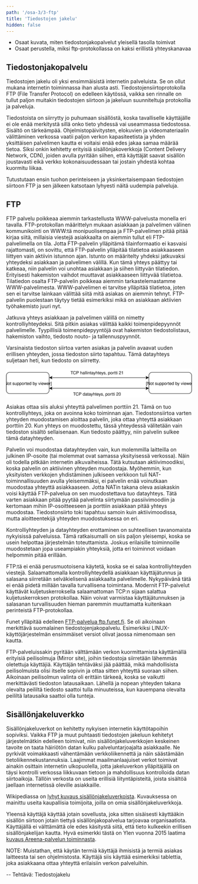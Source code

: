 ```yaml
---
path: '/osa-3/3-ftp'
title: 'Tiedostojen jakelu'
hidden: false
---
```


<text-box variant='learningObjectives' name='Oppimistavoitteet'>

- Osaat kuvata, miten tiedostonjakopalvelut yleisellä tasolla toimivat
- Osaat perustella, miksi ftp-protokollassa on kaksi erillistä yhteyskanavaa

</text-box>


## Tiedostonjakopalvelu


Tiedostojen jakelu oli yksi ensimmäisistä internetin palveluista. Se on ollut mukana internetin toiminnassa ihan alusta asti. Tiedostojensiirtoprotokolla FTP (File Transfer Protocol) on edelleen käytössä, vaikka sen rinnalle on tullut paljon muitakin tiedostojen siirtoon ja jakeluun suunniteltuja protokollia ja palveluja. 

Tiedostoista on siirrytty jo puhumaan sisällöstä, koska tavalliselle käyttäjälle ei ole enää merkitystä sillä onko tieto yhdessä vai useammassa tiedostossa. Sisältö on tärkeämpää. Ohjelmistopäivitysten, elokuvien ja videomateriaalin välittäminen verkossa vaatii paljon verkon kapasiteetista ja yhden yksittäisen palvelimen kautta ei voitaisi enää edes jakaa samaa määrää tietoa. Siksi onkin kehitetty erityisiä sisällönjakoverkkoja (Content Delivery Network, CDN), joiden avulla pyritään siihen, että käyttäjät saavat sisällön joustavasti eikä verkko kokonaisuudessaan tai jostain yhdestä kohtaa kuormitu liikaa.

Tutustutaan ensin tuohon perinteiseen ja yksinkertaisempaan tiedostojen siirtoon FTP ja sen jälkeen katsotaan lyhyesti näitä uudempia palveluja.


## FTP

FTP palvelu poikkeaa aiemmin tarkastellusta WWW-palvelusta monella eri tavalla. FTP-protokollan määrittelyn mukaan asiakkaan ja palvelimen välinen kommunikointi on WWW:tä monipuolisempaa ja FTP-palvelimen pitää pitää kirjaa siitä, millaisia viestejä asiakkaalta on aiemmin tullut eli FTP-palvelimella on tila. Jotta FTP-palvelin ylläpitämä tilainformaatio ei kasvaisi rajattomasti, on sovittu, että FTP-palvelin ylläpitää tilatietoa asiakkaaseen liittyen vain aktiivin istunnon ajan. Istunto on määritelty yhdeksi jatkuvaksi yhteydeksi asiakkaan ja palvelimen välillä. Kun tämä yhteys päättyy tai katkeaa, niin palvelin voi unohtaa asiakkaan ja siihen liittyvän tilatiedon. Erityisesti hakemiston vaihdot muuttavat asiakkaaseen liittyvää tilatietoa. Tilatiedon osalta FTP-palvelin poikkeaa aiemmin tarkastelemastamme WWW-palvelimesta. WWW-palvelimen ei tarvitse ylläpitää tilatietoa, joten sen ei tarvitse lainkaan välittää siitä mitä asiakas on aiemmin tehnyt. FTP-palvelin puolestaan täytyy tietää esimerkiksi mikä on asiakkaan aktiivien työhakemisto juuri nyt.

Jatkuva yhteys asiakkaan ja palvelimen välillä on nimetty kontrolliyhteydeksi. Sitä pitkin asiakas välittää kaikki toimenpidepyynnöt palvelimelle. Tyypillisiä toimenpidepyyntöjä ovat hakemiston tiedostolistaus, hakemiston vaihto, tiedosto nouto- ja tallennuspyynnöt.

Varsinaista tiedoston siirtoa varten asiakas ja palvelin avaavat uuden erillisen yhteyden, jossa tiedoston siirto tapahtuu. Tämä datayhteys suljetaan heti, kun tiedosto on siirretty.

![FTP-liikenne kulkee TCP:llä kahteen eri porttiin, portti 21 on kontrolliyhteydelle ja portti 20 datayhteydelle](../img/ftp-asiakas-palvelin.svg)

Asiakas ottaa siis aluksi yhteyttä palvelimen porttiin 21. Tämä on tuo kontrolliyhteys, joka on avoinna koko toiminnan ajan. Tiedostonsiirtoa varten yhteyden muodostamisen aloittaa palvelin, joka ottaa yhteyttä asiakkaan porttiin 20. Kun yhteys on muodostettu, tässä yhteydessä välitetään vain tiedoston sisältö sellaisenaan. Kun tiedosto päättyy, niin palvelin sulkee tämä datayhteyden.

Palvelin voi muodostaa datayhteyden vain, kun molemmilla laitteilla on julkinen IP-osoite (tai molemmat ovat samassa yksityisessä verkossa). Näin oli todella pitkään internetin alkuvaiheissa. Tätä kutsutaan aktiivimoodiksi, koska palvelin on aktiivinen yhteyden muodostaja. Myöhemmin, kun yksityisten verkkojen yhdistäminen julkiseen verkkoon tuli NAT-toiminnallisuuden avulla yleisemmäksi, ei palvelin enää voinutkaan muodostaa yhteyttä asiakkaaseen. Jotta NATin takana oleva asiakaskin voisi käyttää FTP-palvelua on sen muodostettava tuo datayhteys. Tätä varten asiakkaan pitää pyytää palvelinta siirtymään passiivimoodiin ja kertomaan mihin IP-osoitteeseen ja porttiin asiakkaan pitää yhteys muodostaa. Tiedostonsiirto toki tapahtuu samoin kuin aktiivimoodissa, mutta aloitteentekijä yhteyden muodostuksessa on eri.

Kontrolliyhteyden ja datayhteyden erottaminen on suhteellisen tavanomaista nykyisissä palveluissa. Tämä ratkaisumalli on siis paljon yleisempi, koska se usein helpottaa järjestelmän toteuttamista. Joskus erilaisille toiminnoille muodostetaan jopa useampiakin yhteyksiä, jotta eri toiminnot voidaan helpommin pitää erillään.

FTP:tä ei enää perusmuotoisena käytetä, koska se ei salaa kontrolliyhteyden viestejä. Salaamattomalla kontrolliyhteydellä asiakkaan käyttäjätunnus ja salasana siirretään selväkielisenä asiakkaalta palvelimelle. Nykypäivänä tätä ei enää pidetä millään tavalla turvallisena toimintana. Modernit FTP-palvelut käyttävät kuljetuskerroksella salaamattoman TCP:n sijaan salattua kuljetuskerroksen protokollaa. Näin voivat varmistaa käyttäjätunnuksen ja salasanan turvallisuuden hieman paremmin muuttamatta kuitenkaan perinteistä FTP-protokollaa. 

Funet ylläpitää edelleen [FTP-palvelua ftp.funet.fi](ftp://ftp.funet.fi). Se oli aikoinaan merkittävä suomalainen tiedostojenjakopalvelu. Esimerkiksi LINUX-käyttöjärjestelmän ensimmäiset versiot olivat jaossa nimenomaan sen kautta.

FTP-palveluissakin pyritään välttämään verkon kuormittamista käyttämällä erityisiä peilisolmuja (Mirror site), joihin tiedostoja siirretään lähemmäs oletettuja käyttäjiä. Käyttäjän tehtäväksi jää päättää, mikä mahdollisista peilisolmuista olisi itselle sopivin ja ottaa sitten yhteyttä suoraan siihen. Aikoinaan peilisolmun valinta oli erittäin tärkeeä, koska se vaikutti merkittävästi tiedoston latausaikaan. Lähellä ja nopean yhteyden takana olevalta peililtä tiedosto saattoi tulla minuuteissa, kun kauempana olevalta peililtä latausaika saattoi olla tunteja.



## Sisällönjakeluverkko

Sisällönjakeluverkot on kehitetty nykyisen internetin käyttötapoihin sopiviksi. Vaikka FTP ja muut puhtaasti tiedostojen jakeluun kehitetyt järjestelmätkin edelleen toimivat, niin sisällönjakeluverkkojen keskeinen tavoite on taata häiriötön datan kulku palveluntarjoajalta asiakkaalle. Ne pyrkivät voimakkaasti vähentämään verkkoliikennettä ja näin säästämään tietoliikennekustannuksia. Laajimmat maailmanlaajuiset verkot toimivat ainakin osittain internetin ulkopuolella, jotta jakeluverkon ylläpitäjällä on täysi kontrolli verkossa liikkuvaan tietoon ja mahdollisuus kontrolloida datan siirtoaikoja. Tällöin verkosta on useita erillisiä liityntäpisteitä, joista sisältöä jaellaan internetissä oleville asiakkaille.

Wikipediassa on [lyhyt kuvaus sisällönjakeluverkoista](https://fi.wikipedia.org/wiki/Sis%C3%A4ll%C3%B6njakeluverkko). Kuvauksessa on mainittu useita kaupallisia toimijoita, joilla on omia sisällönjakeluverkkoja.

Yleensä käyttäjä käyttää jotain sovellusta, joka sitten sisäisesti käyttääkin sisällön siirtoon jotain tiettyä sisällönjakopalvelua tarjoavaa organisaatiota. Käyttäjällä ei välttämättä ole edes käsitystä siitä, että tieto kulkeekin erillisen sisällönjakelijan kautta. Hyvä esimerkki tästä on Ylen vuonna 2015 laatima [kuvaus Areena-palvelun toiminnasta](https://yle.fi/aihe/artikkeli/2015/01/15/nain-areenan-jakelu-toimii).

NOTE: Muistathan, että käytän termiä käyttäjä ihmisistä ja termiä asiakas laitteesta tai sen ohjelmistosta. Käyttäjä siis käyttää esimerkiksi tablettia, joka asiakkaana ottaa yhteyttä erilaisiin verkon palveluihin.



-- Tehtävä: Tiedostojakelu
<quiznator id="5c820d9e244fe21455cbd3a6"></quiznator>

